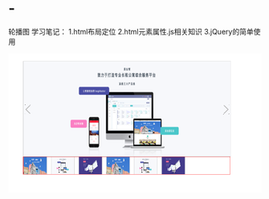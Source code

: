 # -
轮播图
学习笔记：
        1.html布局定位
        2.html元素属性.js相关知识
        3.jQuery的简单使用
        
![images](https://github.com/harry235day/-/blob/master/img/pic.png)
